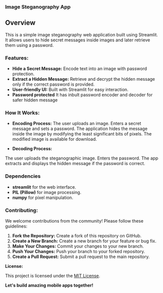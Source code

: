 ### Image Steganography App

## Overview

This is a simple image steganography web application built using Streamlit. It allows users to hide secret messages inside images and later retrieve them using a password.

### Features:

  * **Hide a Secret Message:** Encode text into an image with password protection.
  * **Extract a Hidden Message:** Retrieve and decrypt the hidden message only if the correct password is provided.
  * **User-friendly UI:** Built with Streamlit for easy interaction.
  * **Password protected** It has inbult password encoder and decoder for safer hidden message

### How It Works:
* **Encoding Process:**
The user uploads an image.
Enters a secret message and sets a password.
The application hides the message inside the image by modifying the least significant bits of pixels.
The modified image is available for download.

* **Decoding Process:**

The user uploads the steganographic image.
Enters the password. The app extracts and displays the hidden message if the password is correct.

### Dependencies
* **streamlit** for the web interface.
* **PIL (Pillow)** for image processing.
* **numpy** for pixel manipulation.


### Contributing:

We welcome contributions from the community\! Please follow these guidelines:

1.  **Fork the Repository:** Create a fork of this repository on GitHub.
2.  **Create a New Branch:** Create a new branch for your feature or bug fix.
3.  **Make Your Changes:** Commit your changes to your new branch.
4.  **Push Your Changes:** Push your branch to your forked repository.
5.  **Create a Pull Request:** Submit a pull request to the main repository.

**License:**

This project is licensed under the [MIT License](https://www.google.com/url?sa=E&source=gmail&q=LICENSE).

**Let's build amazing mobile apps together\!**

